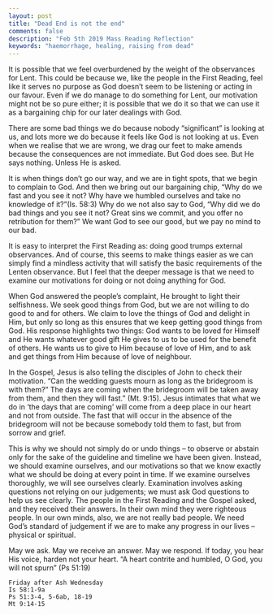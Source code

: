 ```yaml
---
layout: post
title: "Dead End is not the end"
comments: false
description: "Feb 5th 2019 Mass Reading Reflection"
keywords: "haemorrhage, healing, raising from dead"
---
```



It is possible that we feel overburdened by the weight of the observances for Lent. This could be because we, like the people in the First Reading, feel like it serves no purpose as God doesn’t seem to be listening or acting in our favour. Even if we do manage to do something for Lent, our motivation might not be so pure either; it is possible that we do it so that we can use it as a bargaining chip for our later dealings with God.

There are some bad things we do because nobody “significant” is looking at us, and lots more we do because it feels like God is not looking at us. Even when we realise that we are wrong, we drag our feet to make amends because the consequences are not immediate. But God does see. But He says nothing. Unless He is asked.

It is when things don’t go our way, and we are in tight spots, that we begin to complain to God. And then we bring out our bargaining chip, “Why do we fast and you see it not? Why have we humbled ourselves and take no knowledge of it?”(Is. 58:3) Why do we not also say to God, “Why did we do bad things and you see it not? Great sins we commit, and you offer no retribution for them?” We want God to see our good, but we pay no mind to our bad. 

It is easy to interpret the First Reading as: doing good trumps external observances. And of course, this seems to make things easier as we can simply find a mindless activity that will satisfy the basic requirements of the Lenten observance. But I feel that the deeper message is that we need to examine our motivations for doing or not doing anything for God. 

When God answered the people’s complaint, He brought to light their selfishness. We seek good things from God, but we are not willing to do good to and for others. We claim to love the things of God and delight in Him, but only so long as this ensures that we keep getting good things from God. His response highlights two things: God wants to be loved for Himself and He wants whatever good gift He gives to us to be used for the benefit of others. He wants us to give to Him because of love of Him, and to ask and get things from Him because of love of neighbour.

In the Gospel, Jesus is also telling the disciples of John to check their motivation. “Can the wedding guests mourn as long as the bridegroom is with them?” The days are coming when the bridegroom will be taken away from them, and then they will fast.” (Mt. 9:15). Jesus intimates that what we do in ‘the days that are coming’ will come from a deep place in our heart and not from outside. The fast that will occur in the absence of the bridegroom will not be because somebody told them to fast, but from sorrow and grief. 

This is why we should not simply do or undo things – to observe or abstain only for the sake of the guideline and timeline we have been given. Instead, we should examine ourselves, and our motivations so that we know exactly what we should be doing at every point in time. If we examine ourselves thoroughly, we will see ourselves clearly. Examination involves asking questions not relying on our judgements; we must ask God questions to help us see clearly. The people in the First Reading and the Gospel asked, and they received their answers. In their own mind they were righteous people. In our own minds, also, we are not really bad people. We need God’s standard of judgement if we are to make any progress in our lives – physical or spiritual. 

May we ask. May we receive an answer. May we respond. If today, you hear His voice, harden not your heart. “A heart contrite and humbled, O God, you will not spurn” (Ps 51:19)

```
Friday after Ash Wednesday
Is 58:1-9a
Ps 51:3-4, 5-6ab, 18-19
Mt 9:14-15

```
